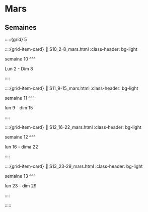 # Mars

## Semaines

:::::{grid} 5

::::{grid-item-card}
:link: S10_2-8_mars.html 
:class-header: bg-light

semaine 10
^^^

Lun 2 - Dim 8

::::

::::{grid-item-card}
:link: S11_9-15_mars.html 
:class-header: bg-light

semaine 11
^^^

lun 9 - dim 15


::::

::::{grid-item-card}
:link: S12_16-22_mars.html 
:class-header: bg-light

semaine 12
^^^

lun 16 - dima 22

::::

::::{grid-item-card}
:link: S13_23-29_mars.html 
:class-header: bg-light

semaine 13
^^^

lun 23 - dim 29

::::

:::::
